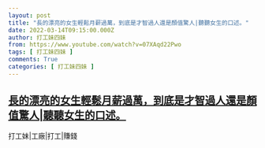 ```yaml
---
layout: post
title: "長的漂亮的女生輕鬆月薪過萬，到底是才智過人還是顏值驚人|聽聽女生的口述。"
date: 2022-03-14T09:15:00.000Z
author: 打工妹四妹
from: https://www.youtube.com/watch?v=07XAqd22Pwo
tags: [ 打工妹四妹 ]
comments: True
categories: [ 打工妹四妹 ]
---
```

<!--1647249300000-->
[長的漂亮的女生輕鬆月薪過萬，到底是才智過人還是顏值驚人|聽聽女生的口述。](https://www.youtube.com/watch?v=07XAqd22Pwo)
------

<div>
打工妹|工廠|打工|賺錢
</div>
